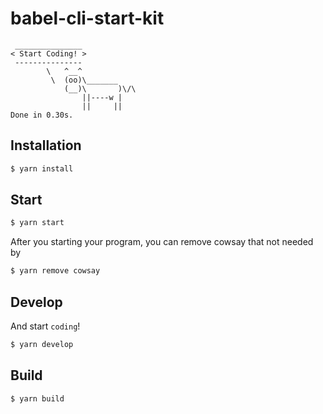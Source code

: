 # babel-cli-start-kit

```text
 _______________
< Start Coding! >
 ---------------
        \   ^__^
         \  (oo)\_______
            (__)\       )\/\
                ||----w |
                ||     ||
Done in 0.30s.

```

## Installation
```sh
$ yarn install
```

## Start

```sh
$ yarn start
```

After you starting your program, you can remove cowsay that not needed by

```sh
$ yarn remove cowsay
```

## Develop

And start `coding`!
```sh
$ yarn develop
```

## Build
```sh
$ yarn build
```
